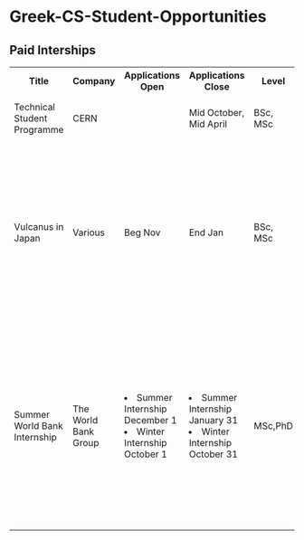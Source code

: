 # Greek-CS-Student-Opportunities

## Paid Interships
<table style="width:100%">
  <tr>
    <th>Title</th>
    <th>Company</th>
    <th>Applications Open</th>
    <th>Applications Close</th>
    <th>Level</th>
    <th>Specific Criteria</th>
    <th>Benefits</th>
    <th>Link</th>
  </tr>
  <tr>
    <td>Technical Student Programme</td>
    <td>CERN</td>
    <td></td>
    <td>Mid October, Mid April</td>
    <td>BSc, MSc</td>
    <td>Maintain student status at the time of the internship</td>
    <td>Full</td>
    <td><a href="https://jobs.web.cern.ch/join-us/technical-student-programme">https://jobs.web.cern.ch/join-us/technical-student-programme</a></td>
  </tr>
  <tr>
    <td>Vulcanus in Japan</td>
    <td>Various</td>
    <td>Beg Nov</td>
    <td>End Jan</td>
    <td>BSc, MSc</td>
    <td><ol><li>Citizen of an EU Member-State or a COSME* partening country</li><li>Between the 4th official year of studies and the penultimate year of PhD</li></ol></td>
    <td>Full</td>
    <td><a href="http://www.eu-japan.eu/events/vulcanus-japan">http://www.eu-japan.eu/events/vulcanus-japan</a></td>
  </tr>
  <tr>
    <td>Summer World Bank Internship</td>
    <td>The World Bank Group</td>
    <td><li>Summer Internship  December 1</li>        <li> Winter Internship October 1</li></td>
    <td><li>Summer Internship January 31</li>   <li>Winter Internship October 31</li></td>
    <td>MSc,PhD</td>
    <td>To be eligible for an Internship, candidates must have an undergraduate degree and be enrolled in a full-time graduate study program (pursuing a Master's degree or PhD with plans to return to school full-time)</td>
    <td>(June–September) ,December–March</td>
    <td><a href="http://www.worldbank.org/en/about/careers/programs-and-internships/internship">http://www.worldbank.org/en/about/careers/programs-and-internships/internship</a></td>
  </tr>
</table> 
